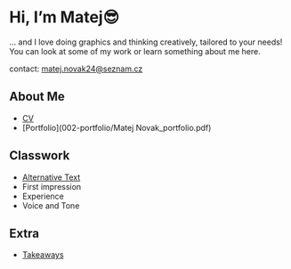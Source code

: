 # Hi, I’m Matej😎

… and I love doing graphics and thinking creatively, tailored to your needs! You can look at some of my work or learn something about me here.

contact: matej.novak24@seznam.cz

## About Me

- [CV](001-CV/Novak_resume.pdf)
- [Portfolio](002-portfolio/Matej Novak_portfolio.pdf)

## Classwork

- [Alternative Text](01-alternative-text)
- First impression
- Experience
- Voice and Tone

## Extra

- [Takeaways](takeaways)
